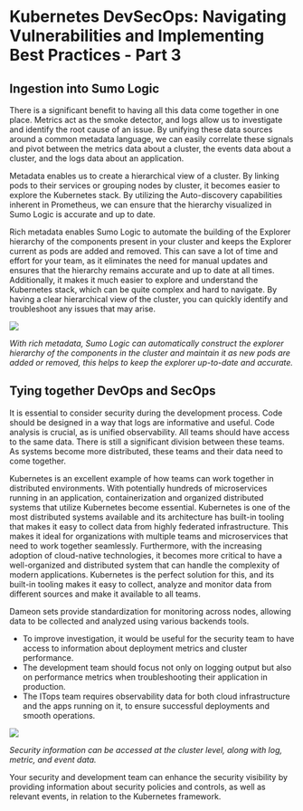 # Kubernetes DevSecOps: Navigating Vulnerabilities and Implementing Best Practices - Part 3


## Ingestion into Sumo Logic

There is a significant benefit to having all this data come together in one place. Metrics act as the smoke detector, and logs allow us to investigate and identify the root cause of an issue. By unifying these data sources around a common metadata language, we can easily correlate these signals and pivot between the metrics data about a cluster, the events data about a cluster, and the logs data about an application.

Metadata enables us to create a hierarchical view of a cluster. By linking pods to their services or grouping nodes by cluster, it becomes easier to explore the Kubernetes stack. By utilizing the Auto-discovery capabilities inherent in Prometheus, we can ensure that the hierarchy visualized in Sumo Logic is accurate and up to date.

Rich metadata enables Sumo Logic to automate the building of the Explorer hierarchy of the components present in your cluster and keeps the Explorer current as pods are added and removed. This can save a lot of time and effort for your team, as it eliminates the need for manual updates and ensures that the hierarchy remains accurate and up to date at all times. Additionally, it makes it much easier to explore and understand the Kubernetes stack, which can be quite complex and hard to navigate. By having a clear hierarchical view of the cluster, you can quickly identify and troubleshoot any issues that may arise.



![](images/image37.png)

*With rich metadata, Sumo Logic can automatically construct the explorer hierarchy of the components in the cluster and maintain it as new pods are added or removed, this helps to keep the explorer up-to-date and accurate.*


## Tying together DevOps and SecOps
It is essential to consider security during the development process. Code should be designed in a way that logs are informative and useful. Code analysis is crucial, as is unified observability. All teams should have access to the same data. There is still a significant division between these teams. As systems become more distributed, these teams and their data need to come together.

Kubernetes is an excellent example of how teams can work together in distributed environments. With potentially hundreds of microservices running in an application, containerization and organized distributed systems that utilize Kubernetes become essential. Kubernetes is one of the most distributed systems available and its architecture has built-in tooling that makes it easy to collect data from highly federated infrastructure. This makes it ideal for organizations with multiple teams and microservices that need to work together seamlessly. Furthermore, with the increasing adoption of cloud-native technologies, it becomes more critical to have a well-organized and distributed system that can handle the complexity of modern applications. Kubernetes is the perfect solution for this, and its built-in tooling makes it easy to collect, analyze and monitor data from different sources and make it available to all teams.

Dameon sets provide standardization for monitoring across nodes, allowing data to be collected and analyzed using various backends tools.

- To improve investigation, it would be useful for the security team to have access to information about deployment metrics and cluster performance.
- The development team should focus not only on logging output but also on performance metrics when troubleshooting their application in production.
- The ITops team requires observability data for both cloud infrastructure and the apps running on it, to ensure successful deployments and smooth operations.



![](images/image38.png)



*Security information can be accessed at the cluster level, along with log, metric, and event data.*

Your security and development team can enhance the security visibility by providing information about security policies and controls, as well as relevant events, in relation to the Kubernetes framework.
